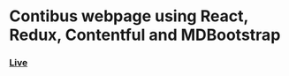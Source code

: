 # Contibus webpage using React, Redux, Contentful and MDBootstrap

### [Live](https://contibus.web.app/?utm_source=github&utm_medium=developer&utm_campaign=github)
